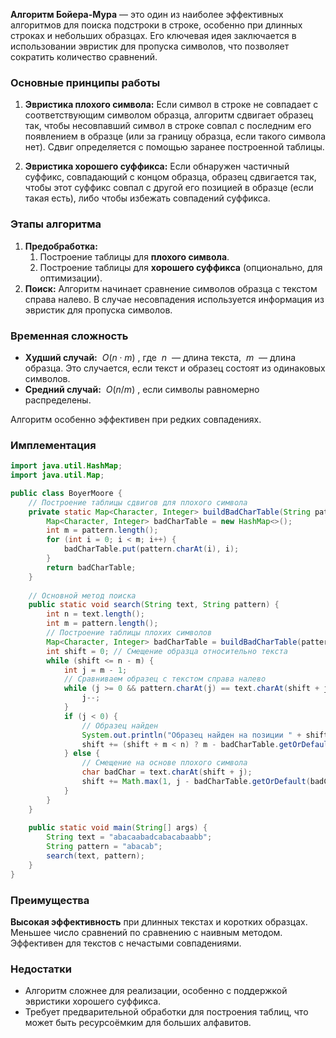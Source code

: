 **Алгоритм Бойера-Мура** — это один из наиболее эффективных алгоритмов для поиска подстроки в строке, особенно при длинных строках и небольших образцах. Его ключевая идея заключается в использовании эвристик для пропуска символов, что позволяет сократить количество сравнений.


### Основные принципы работы

1. **Эвристика плохого символа:**
   Если символ в строке не совпадает с соответствующим символом образца, алгоритм сдвигает образец так, чтобы несовпавший символ в строке совпал с последним его появлением в образце (или за границу образца, если такого символа нет).
   Сдвиг определяется с помощью заранее построенной таблицы.

2. **Эвристика хорошего суффикса:**
   Если обнаружен частичный суффикс, совпадающий с концом образца, образец сдвигается так, чтобы этот суффикс совпал с другой его позицией в образце (если такая есть), либо чтобы избежать совпадений суффикса.


### Этапы алгоритма

1. **Предобработка:**
	1. Построение таблицы для **плохого символа**.
	2. Построение таблицы для **хорошего суффикса** (опционально, для оптимизации).
2. **Поиск:**
   Алгоритм начинает сравнение символов образца с текстом справа налево. В случае несовпадения используется информация из эвристик для пропуска символов.


### Временная сложность

- **Худший случай:**  $O(n \cdot m)$ , где  $n$  — длина текста,  $m$  — длина образца. Это случается, если текст и образец состоят из одинаковых символов.
- **Средний случай:**  $O(n / m)$ , если символы равномерно распределены.

Алгоритм особенно эффективен при редких совпадениях.


### Имплементация

``` java
import java.util.HashMap;
import java.util.Map;

public class BoyerMoore {
    // Построение таблицы сдвигов для плохого символа
    private static Map<Character, Integer> buildBadCharTable(String pattern) {
        Map<Character, Integer> badCharTable = new HashMap<>();
        int m = pattern.length();
        for (int i = 0; i < m; i++) {
            badCharTable.put(pattern.charAt(i), i);
        }
        return badCharTable;
    }
	
    // Основной метод поиска
    public static void search(String text, String pattern) {
        int n = text.length();
        int m = pattern.length();
        // Построение таблицы плохих символов
        Map<Character, Integer> badCharTable = buildBadCharTable(pattern);
        int shift = 0; // Смещение образца относительно текста
        while (shift <= n - m) {
            int j = m - 1;
            // Сравниваем образец с текстом справа налево
            while (j >= 0 && pattern.charAt(j) == text.charAt(shift + j)) {
                j--;
            }
            if (j < 0) {
                // Образец найден
                System.out.println("Образец найден на позиции " + shift);
                shift += (shift + m < n) ? m - badCharTable.getOrDefault(text.charAt(shift + m), -1) : 1;
            } else {
                // Смещение на основе плохого символа
                char badChar = text.charAt(shift + j);
                shift += Math.max(1, j - badCharTable.getOrDefault(badChar, -1));
            }
        }
    }
	
    public static void main(String[] args) {
        String text = "abacaabadcabacabaabb";
        String pattern = "abacab";
        search(text, pattern);
    }
}
```


### Преимущества

**Высокая эффективность** при длинных текстах и коротких образцах.
Меньшее число сравнений по сравнению с наивным методом.
Эффективен для текстов с нечастыми совпадениями.


### Недостатки

- Алгоритм сложнее для реализации, особенно с поддержкой эвристики хорошего суффикса.
- Требует предварительной обработки для построения таблиц, что может быть ресурсоёмким для больших алфавитов.